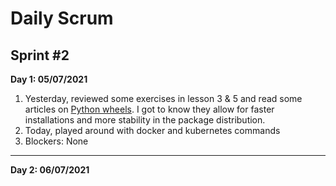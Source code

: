 # Daily Scrum

## Sprint #2

__Day 1: 05/07/2021__

1. Yesterday, reviewed some exercises in lesson 3 & 5 and read some articles on [Python wheels](https://realpython.com/python-wheels/). I got to know they allow for faster installations and more stability in the package distribution. 
2. Today, played around with docker and kubernetes commands
3. Blockers: None

---

**Day 2: 06/07/2021**
